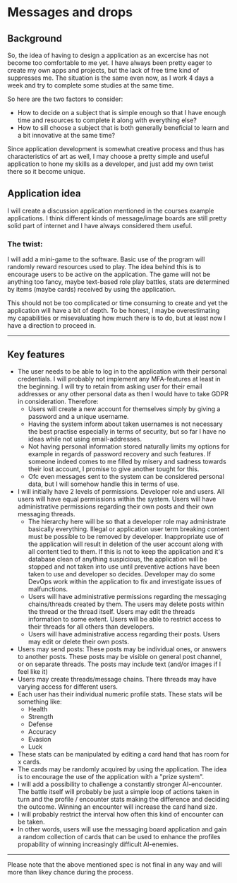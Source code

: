 # Messages and drops
## Background

So, the idea of having to design a application as an excercise has not become too comfortable to me yet. I have always been pretty eager to create my own apps and projects, but the lack of free time kind of suppresses me. The situation is the same even now, as I work 4 days a week and try to complete some studies at the same time.

So here are the two factors to consider:
- How to decide on a subject that is simple enough so that I have enough time and resources to complete it along with everything else?
- How to sill choose a subject that is both generally beneficial to learn and a bit innovative at the same time?

Since application development is somewhat creative process and thus has characteristics of art as well, I may choose a pretty simple and useful application to hone my skills as a developer, and just add my own twist there so it become unique.

## Application idea
I will create a discussion application mentioned in the courses example applications. I think different kinds of message/image boards are still pretty solid part of internet and I have always considered them useful.

### The twist:
I will add a mini-game to the software. Basic use of the program will randomly reward resources used to play. The idea behind this is to encourage users to be active on the application. The game will not be anything too fancy, maybe text-based role play battles, stats are determined by items (maybe cards) received by using the application.

This should not be too complicated or time consuming to create and yet the application will have a bit of depth. To be honest, I maybe overestimating my capabilities or misevaluating how much there is to do, but at least now I have a direction to proceed in.

---
## Key features
- The user needs to be able to log in to the application with their personal credentials. I will probably not implement any MFA-features at least in the beginning. I will try to retain from asking user for their email addresses or any other personal data as then I would have to take GDPR in consideration. Therefore:
    - Users will create a new account for themselves simply by giving a password and a unique username.
    - Having the system inform about taken usernames is not necessary the best practise especially in terms of security, but so far I have no ideas while not using email-addresses.
    - Not having personal information stored naturally limits my options for example in regards of password recovery and such features. If someone indeed comes to me filled by misery and sadness towards their lost account, I promise to give another tought for this.
    - Ofc even messages sent to the system can be considered personal data, but I will somehow handle this in terms of use.
- I will initially have 2 levels of permissions. Developer role and users. All users will have equal permissions within the system. Users will have administrative permissions regarding their own posts and their own messaging threads. 
    - The hierarchy here will be so that a developer role may administrate basically everything. Illegal or application user term breaking content must be possible to be removed by developer. Inappropriate use of the application will result in deletion of the user account along with all content tied to them. If this is not to keep the application and it's database clean of anything suspicious, the application will be stopped and not taken into use until preventive actions have been taken to use and developer so decides. Developer may do some DevOps work within the application to fix and investigate issues of malfunctions.
    - Users will have administrative permissions regarding the messaging chains/threads created by them. The users may delete posts within the thread or the thread itself. Users may edit the threads information to some extent. Users will be able to restrict access to their threads for all others than developers.
    - Users will have administrative access regarding their posts. Users may edit or delete their own posts.
- Users may send posts: These posts may be individual ones, or answers to another posts. These posts may be visible on general post channel, or on separate threads. The posts may include text (and/or images if I feel like it)
- Users may create threads/message chains. There threads may have varying access for different users.
- Each user has their individual numeric profile stats. These stats will be something like:
    - Health
    - Strength
    - Defense
    - Accuracy
    - Evasion
    - Luck
- These stats can be manipulated by editing a card hand that has room for x cards.
- The cards may be randomly acquired by using the application. The idea is to encourage the use of the application with a "prize system".
- I will add a possibility to challenge a constantly stronger AI-encounter. The battle itself will probably be just a simple loop of actions taken in turn and the profile / encounter stats making the difference and deciding the outcome. Winning an encounter will increase the card hand size.
- I will probably restrict the interval how often this kind of encounter can be taken.
- In other words, users will use the messaging board application and gain a random collection of cards that can be used to enhance the profiles propability of winning increasingly difficult AI-enemies.
---

Please note that the above mentioned spec is not final in any way and will more than likey chance during the process.
